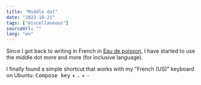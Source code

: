 ```yaml
---
title: "Middle dot"
date: "2023-10-21"
tags: ["miscellaneous"]
sourceUrl: ""
lang: "en"
---
```


Since I got back to writing in French in [Eau de poisson](https://eaudepoisson.com), I have started to use the middle dot more and more (for inclusive language).

I finally found a simple shortcut that works with my "French (US)" keyboard on Ubuntu: <kbd>Compose key</kbd> + <kbd>.</kbd> + <kbd>-</kbd>
